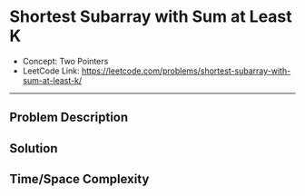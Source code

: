 # Shortest Subarray with Sum at Least K

- Concept: Two Pointers
- LeetCode Link: https://leetcode.com/problems/shortest-subarray-with-sum-at-least-k/

---

## Problem Description

## Solution

## Time/Space Complexity

